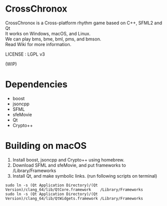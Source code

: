 # CrossChronox
CrossChronox is a Cross-platform rhythm game based on C++, SFML2 and Qt  
It works on Windows, macOS, and Linux.  
We can play bms, bme, bml, pms, and bmson.  
Read Wiki for more information.

LICENSE : LGPL v3

(WIP)

# Dependencies
* boost  
* jsoncpp  
* SFML  
* sfeMovie  
* Qt  
* Crypto++

# Building on macOS
1. Install boost, jsoncpp and Crypto++ using homebrew.
2. Download SFML and sfeMovie, and put frameworks to /Library/Frameworks
3. Install Qt, and make symbolic links. (run following scripts on terminal)

```
sudo ln -s (Qt Application Directory)/(Qt Version)/clang_64/lib/QtCore.framework    /Library/Frameworks
sudo ln -s (Qt Application Directory)/(Qt Version)/clang_64/lib/QtWidgets.framework /Library/Frameworks
```